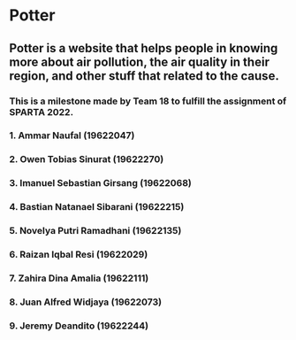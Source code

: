 # Potter


## Potter is a website that helps people in knowing more about air pollution, the air quality in their region, and other stuff that related to the cause. 

### This is a milestone made by Team 18 to fulfill the assignment of SPARTA 2022.
### 1. Ammar Naufal (19622047)
### 2. Owen Tobias Sinurat (19622270)
### 3. Imanuel Sebastian Girsang (19622068)
### 4. Bastian Natanael Sibarani (19622215)
### 5. Novelya Putri Ramadhani (19622135)
### 6. Raizan Iqbal Resi (19622029)
### 7. Zahira Dina Amalia (19622111)
### 8. Juan Alfred Widjaya (19622073)
### 9. Jeremy Deandito (19622244)
